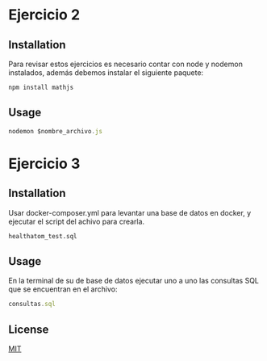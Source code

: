 # Ejercicio 2

## Installation

Para revisar estos ejercicios es necesario contar con node y nodemon instalados, además debemos instalar el siguiente paquete:

```bash
npm install mathjs
```

## Usage

```javascript
nodemon $nombre_archivo.js
```
# Ejercicio 3

## Installation

Usar docker-composer.yml para levantar una base de datos en docker, y ejecutar el script del achivo para crearla.

```bash
healthatom_test.sql
```

## Usage
En la terminal de su de base de datos ejecutar uno a uno las consultas SQL que se encuentran en el archivo:


```javascript
consultas.sql
```

## License
[MIT](https://choosealicense.com/licenses/mit/)